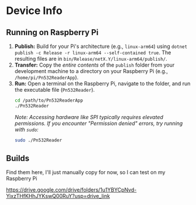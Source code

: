 # Device Info

## Running on Raspberry Pi

1.  **Publish:** Build for your Pi's architecture (e.g., `linux-arm64`) using `dotnet publish -c Release -r linux-arm64 --self-contained true`. The resulting files are in `bin/Release/netX.Y/linux-arm64/publish/`.
2.  **Transfer:** Copy the *entire contents* of the `publish` folder from your development machine to a directory on your Raspberry Pi (e.g., `/home/pi/Pn532ReaderApp`).
3.  **Run:** Open a terminal on the Raspberry Pi, navigate to the folder, and run the executable file (`Pn532Reader`).
    ```bash
    cd /path/to/Pn532ReaderApp
    ./Pn532Reader
    ```
    *Note: Accessing hardware like SPI typically requires elevated permissions. If you encounter "Permission denied" errors, try running with `sudo`:*
    ```bash
    sudo ./Pn532Reader
    ```

## Builds

Find them here, I'll just manually copy for now, so I can test on my Raspberry Pi

https://drive.google.com/drive/folders/1u1YBYCpNvd-YixzTHfKHhJYKswQ00RuY?usp=drive_link

